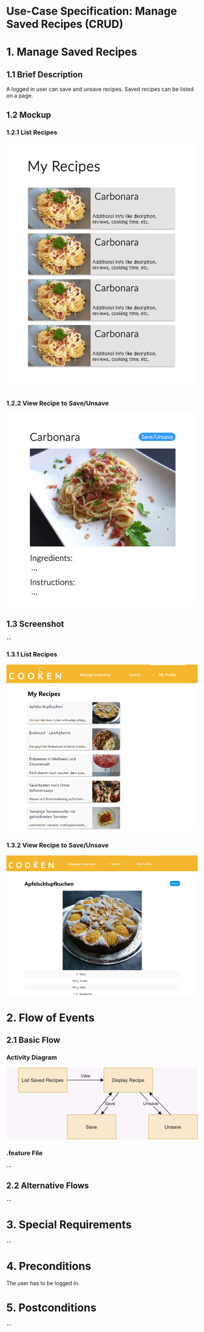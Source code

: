 # Use-Case Specification: Manage Saved Recipes (CRUD)

# 1. Manage Saved Recipes

## 1.1 Brief Description

A logged in user can save and unsave recipes. Saved recipes can be listed on a page. 

## 1.2 Mockup

### 1.2.1 List Recipes

![Mockup](mockup_list.jpg)

### 1.2.2 View Recipe to Save/Unsave

![Mockup](mockup_view.jpg)

## 1.3 Screenshot
--

### 1.3.1 List Recipes

![Find Ingredients](screenshot_list.PNG)

### 1.3.2 View Recipe to Save/Unsave

![Find Ingredients](screenshot_view.PNG)

# 2. Flow of Events

## 2.1 Basic Flow

### Activity Diagram

![activity-diagram](activity-diagram.jpg)

### .feature File
--

## 2.2 Alternative Flows
--

# 3. Special Requirements
--

# 4. Preconditions

The user has to be logged in.

# 5. Postconditions
--

